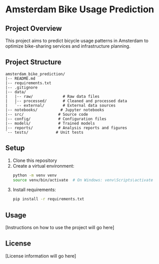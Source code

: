 # Amsterdam Bike Usage Prediction

## Project Overview
This project aims to predict bicycle usage patterns in Amsterdam to optimize bike-sharing services and infrastructure planning.

## Project Structure
```
amsterdam_bike_prediction/
|-- README.md
|-- requirements.txt
|-- .gitignore
|-- data/
|   |-- raw/             # Raw data files
|   |-- processed/       # Cleaned and processed data
|   `-- external/        # External data sources
|-- notebooks/          # Jupyter notebooks
|-- src/               # Source code
|-- config/            # Configuration files
|-- models/            # Trained models
|-- reports/           # Analysis reports and figures
`-- tests/            # Unit tests
```

## Setup
1. Clone this repository
2. Create a virtual environment:
   ```bash
   python -m venv venv
   source venv/bin/activate  # On Windows: venv\Scripts\activate
   ```
3. Install requirements:
   ```bash
   pip install -r requirements.txt
   ```

## Usage
[Instructions on how to use the project will go here]

## License
[License information will go here]
